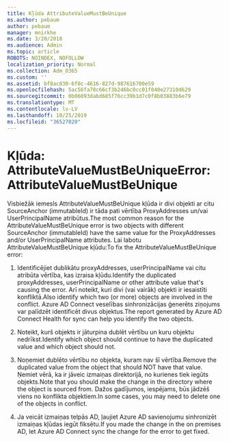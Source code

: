 ```yaml
---
title: Kļūda AttributeValueMustBeUnique
ms.author: pebaum
author: pebaum
manager: mnirkhe
ms.date: 3/20/2018
ms.audience: Admin
ms.topic: article
ROBOTS: NOINDEX, NOFOLLOW
localization_priority: Normal
ms.collection: Adm_O365
ms.custom: ''
ms.assetid: bf8ac830-6f0c-4616-827d-987616700e59
ms.openlocfilehash: 5ac56fa78c66cf3b246bc0cc01f040e27310d629
ms.sourcegitcommit: 0b06093dabd685f76cc39b1d7c0f8b03883b6e79
ms.translationtype: MT
ms.contentlocale: lv-LV
ms.lasthandoff: 10/25/2019
ms.locfileid: "36527020"
---
```

# <a name="error-attributevaluemustbeunique"></a><span data-ttu-id="4909d-102">Kļūda: AttributeValueMustBeUnique</span><span class="sxs-lookup"><span data-stu-id="4909d-102">Error: AttributeValueMustBeUnique</span></span>

<span data-ttu-id="4909d-103">Visbiežāk iemesls AttributeValueMustBeUnique kļūda ir divi objekti ar citu SourceAnchor (immutableId) ir tāda pati vērtība ProxyAddresses un/vai UserPrincipalName atribūtus.</span><span class="sxs-lookup"><span data-stu-id="4909d-103">The most common reason for the AttributeValueMustBeUnique error is two objects with different SourceAnchor (immutableId) have the same value for the ProxyAddresses and/or UserPrincipalName attributes.</span></span> <span data-ttu-id="4909d-104">Lai labotu AttributeValueMustBeUnique kļūdu:</span><span class="sxs-lookup"><span data-stu-id="4909d-104">To fix the AttributeValueMustBeUnique error:</span></span>
  
1. <span data-ttu-id="4909d-105">Identificējiet dublikātu proxyAddresses, userPrincipalName vai citu atribūta vērtība, kas izraisa kļūdu.</span><span class="sxs-lookup"><span data-stu-id="4909d-105">Identify the duplicated proxyAddresses, userPrincipalName or other attribute value that's causing the error.</span></span> <span data-ttu-id="4909d-106">Arī noteikt, kuri divi (vai vairāk) objekti ir iesaistīti konfliktā.</span><span class="sxs-lookup"><span data-stu-id="4909d-106">Also identify which two (or more) objects are involved in the conflict.</span></span> <span data-ttu-id="4909d-107">Azure AD Connect veselības sinhronizācijas ģenerēts ziņojums var palīdzēt identificēt divus objektus.</span><span class="sxs-lookup"><span data-stu-id="4909d-107">The report generated by Azure AD Connect Health for sync can help you identify the two objects.</span></span>
    
2. <span data-ttu-id="4909d-108">Noteikt, kurš objekts ir jāturpina dublēt vērtību un kuru objektu nedrīkst.</span><span class="sxs-lookup"><span data-stu-id="4909d-108">Identify which object should continue to have the duplicated value and which object should not.</span></span>
    
3. <span data-ttu-id="4909d-109">Noņemiet dublēto vērtību no objekta, kuram nav šī vērtība.</span><span class="sxs-lookup"><span data-stu-id="4909d-109">Remove the duplicated value from the object that should NOT have that value.</span></span> <span data-ttu-id="4909d-110">Ņemiet vērā, ka ir jāveic izmaiņas direktorijā, no kurienes tiek iegūts objekts.</span><span class="sxs-lookup"><span data-stu-id="4909d-110">Note that you should make the change in the directory where the object is sourced from.</span></span> <span data-ttu-id="4909d-111">Dažos gadījumos, iespējams, būs jādzēš viens no konflikta objektiem.</span><span class="sxs-lookup"><span data-stu-id="4909d-111">In some cases, you may need to delete one of the objects in conflict.</span></span>
    
4. <span data-ttu-id="4909d-112">Ja veicāt izmaiņas telpās AD, ļaujiet Azure AD savienojumu sinhronizēt izmaiņas kļūdas iegūt fiksētu.</span><span class="sxs-lookup"><span data-stu-id="4909d-112">If you made the change in the on premises AD, let Azure AD Connect sync the change for the error to get fixed.</span></span>
    

